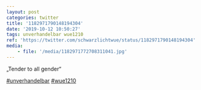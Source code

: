 ```yaml
---
layout: post
categories: twitter
title: '1182971790148194304'
date: '2019-10-12 10:50:27'
tags: unverhandelbar wue1210
ref: 'https://twitter.com/schwarzlichtwue/status/1182971790148194304'
media:
    - file: '/media/1182971772708311041.jpg'
---
```

„Tender to all gender“

[#unverhandelbar](/t/unverhandelbar) [#wue1210](/t/wue1210)  


